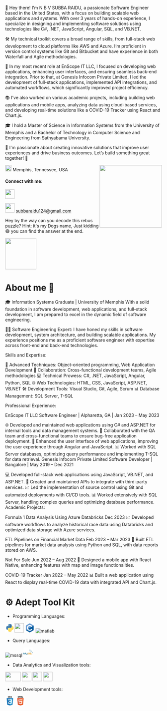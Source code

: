 👋 Hey there! I'm N B V SUBBA RAIDU, a passionate Software Engineer based in the United States, with a focus on building scalable web applications and systems. With over 3 years of hands-on experience, I specialize in designing and implementing software solutions using technologies like C#, .NET, JavaScript, Angular, SQL, and VB.NET.

🛠️ My technical toolkit covers a broad range of skills, from full-stack web development to cloud platforms like AWS and Azure. I’m proficient in version control systems like Git and Bitbucket and have experience in both Waterfall and Agile methodologies.

💼 In my most recent role at EnScope IT LLC, I focused on developing web applications, enhancing user interfaces, and ensuring seamless back-end integration. Prior to that, at Genesis Infocom Private Limited, I led the development of full-stack applications, implemented API integrations, and automated workflows, which significantly improved project efficiency.

📚 I've also worked on various academic projects, including building web applications and mobile apps, analyzing data using cloud-based services, and developing real-time solutions like a COVID-19 Tracker using React and Chart.js.

🎓 I hold a Master of Science in Information Systems from the University of Memphis and a Bachelor of Technology in Computer Science and Engineering from Sathyabama University.

🌟 I'm passionate about creating innovative solutions that improve user experiences and drive business outcomes. Let’s build something great together! 🚀

<img src="https://media0.giphy.com/media/K16aUytpG7JybNAfWH/200w.gif?cid=6c09b952blvi0ihvup83ws44pg2yjz85vmua0u56csj2gx7d&ep=v1_gifs_search&rid=200w.gif&ct=s" align="right" width="200" Height="200">

<img src="https://png.pngtree.com/png-clipart/20220429/original/pngtree-pin-location-icon-with-folded-map-png-image_7581594.png" height="20" width="20">   Memphis, Tennessee, USA

<h4 align="left">Connect with me:</h4>

<a href="https://www.linkedin.com/in/subba-raidu-71960b296/" target="blank"><img align="center" src="https://static-00.iconduck.com/assets.00/linkedin-icon-2048x2048-ya5g47j2.png" height="30" width="30"></a> 

<img src="https://cdn-icons-png.flaticon.com/512/281/281769.png" height="30" width="30">  subbaraidu124@gmail.com

Hey by the way can you decode this rebus puzzle? Hint: it's my Dogs name, Just kidding 😄 you can find the answer at the end.

<img src="https://www.rd.com/wp-content/uploads/2020/10/Rebuspuzzle.png?fit=700,700?fit=700,700" height="100" width="100"> 

# About me  🚀

🎓 Information Systems Graduate | University of Memphis With a solid foundation in software development, web applications, and full-stack development, I am prepared to excel in the dynamic field of software engineering.

🚀🔧 Software Engineering Expert: I have honed my skills in software development, system architecture, and building scalable applications. My experience positions me as a proficient software engineer with expertise across front-end and back-end technologies.

Skills and Expertise:

🌱 Advanced Techniques: Object-oriented programming, Web Application Development
👯 Collaboration: Cross-functional development teams, Agile methodologies
💻 Technical Prowess: C#, .NET, JavaScript, Angular, Python, SQL
🌐 Web Technologies: HTML, CSS, JavaScript, ASP.NET, VB.NET
🛠 Development Tools: Visual Studio, Git, Agile, Scrum
📊 Database Management: SQL Server, T-SQL

Professional Experience:

EnScope IT LLC
Software Engineer | Alpharetta, GA | Jan 2023 – May 2023

🌐 Developed and maintained web applications using C# and ASP.NET for internal tools and data management systems.
🤝 Collaborated with the QA team and cross-functional teams to ensure bug-free application deployment.
🔄 Enhanced the user interface of web applications, improving the user experience through Angular and JavaScript.
📊 Worked with SQL Server databases, optimizing query performance and implementing T-SQL for data retrieval.
Genesis Infocom Private Limited
Software Developer | Bangalore | May 2019 – Dec 2021

💻 Developed full-stack web applications using JavaScript, VB.NET, and ASP.NET.
🔄 Created and maintained APIs to integrate with third-party services.
📈 Led the implementation of source control using Git and automated deployments with CI/CD tools.
📊 Worked extensively with SQL Server, handling complex queries and optimizing database performance.
Academic Projects:

Formula 1 Data Analysis Using Azure Databricks
Dec 2023
📈 Developed software workflows to analyze historical race data using Databricks and optimized data storage with Azure services.

ETL Pipelines on Financial Market Data
Feb 2023 – Mar 2023
🔄 Built ETL pipelines for market data analysis using Python and SQL, with data reports stored on AWS.

Not For Sale
Jun 2022 – Aug 2022
📱 Designed a mobile app with React Native, enhancing features with map and image functionalities.

COVID-19 Tracker
Jan 2022 – May 2022
📊 Built a web application using React to display real-time COVID-19 data with integrated API and Chart.js.

# ⚙️ Adept Tool Kit

- Programming Languages:

<img src="https://raw.githubusercontent.com/devicons/devicon/master/icons/python/python-original.svg" width="30" height="30"><img src="https://www.r-project.org/Rlogo.png" width="30" height="30"> <img src="https://raw.githubusercontent.com/devicons/devicon/master/icons/c/c-original.svg" alt="c" width="30" height="30"> <img src="https://upload.wikimedia.org/wikipedia/commons/2/21/Matlab_Logo.png" alt="matlab" width="30" height="30"> 
  
- Query Languages:

<img src="https://www.svgrepo.com/show/303229/microsoft-sql-server-logo.svg" alt="mssql" width="30" height="30"> <img src="https://raw.githubusercontent.com/devicons/devicon/master/icons/mysql/mysql-original-wordmark.svg" alt="mysql" width="30" height="30">   

- Data Analytics and Visualization tools:

<img src="https://camo.githubusercontent.com/c13034cf5ce18abda1a57109359a1d8656ba197b60a4c8c2bfd9cf95ad4824ca/68747470733a2f2f63646e6c2e74626c7366742e636f6d2f73697465732f64656661756c742f66696c65732f70616765732f7461626c6561756c6f676f5f686967687265732e706e67" width="50" height="30"> <img src="https://www.gpsupportnorth.com/wp-content/uploads/2023/01/Microsoft-PowerBI-Logo.png" width="30" height="30"> <img src="https://www.knime.com/images/knime-logo.svg" width="30" height="30"> <img src="https://www.sas.com/el_gr/news/media-gallery/logos/_jcr_content/socialShareImage.img.6b78ba73b3d8495ebdd7ac7da8361765.png" width="30" height="30"> 
  
- Web Development tools:
  
<img src="https://raw.githubusercontent.com/devicons/devicon/master/icons/css3/css3-original-wordmark.svg" alt="css3" width="30" height="30"> <img src="https://raw.githubusercontent.com/devicons/devicon/master/icons/html5/html5-original-wordmark.svg" alt="html5" width="30" height="30"> 

  


 









